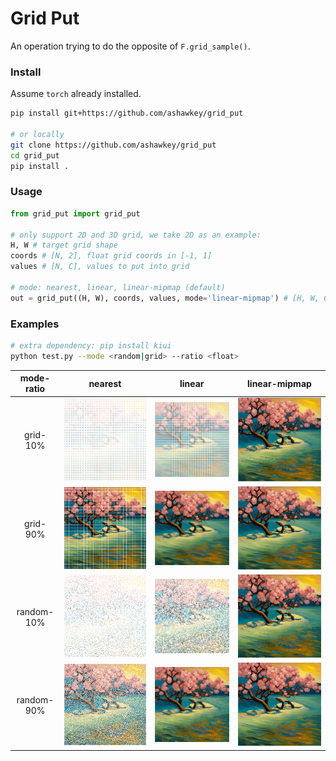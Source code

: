 # Grid Put

An operation trying to do the opposite of `F.grid_sample()`.


### Install

Assume `torch` already installed.

```bash
pip install git+https://github.com/ashawkey/grid_put

# or locally
git clone https://github.com/ashawkey/grid_put
cd grid_put
pip install .
```

### Usage

```python
from grid_put import grid_put

# only support 2D and 3D grid, we take 2D as an example:
H, W # target grid shape
coords # [N, 2], float grid coords in [-1, 1]
values # [N, C], values to put into grid

# mode: nearest, linear, linear-mipmap (default)
out = grid_put((H, W), coords, values, mode='linear-mipmap') # [H, W, C]
```

### Examples

```bash
# extra dependency: pip install kiui
python test.py --mode <random|grid> --ratio <float>
```

|mode-ratio | nearest | linear | linear-mipmap |
|:-:|:-:|:-:|:-:|
|grid-10%|![](assets/out_nearest_0.1_grid.png)  |  ![](assets/out_linear_0.1_grid.png) | ![](assets/out_linear-mipmap_0.1_grid.png) |
|grid-90%|![](assets/out_nearest_0.9_grid.png)  |  ![](assets/out_linear_0.9_grid.png) | ![](assets/out_linear-mipmap_0.9_grid.png) |
|random-10%|![](assets/out_nearest_0.1_random.png)  |  ![](assets/out_linear_0.1_random.png) | ![](assets/out_linear-mipmap_0.1_random.png) |
|random-90%|![](assets/out_nearest_0.9_random.png)  |  ![](assets/out_linear_0.9_random.png) | ![](assets/out_linear-mipmap_0.9_random.png) |